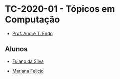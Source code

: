 # TC-2020-01 - Tópicos em Computação

- [Prof. André T. Endo](https://github.com/andreendo)

## Alunos

- [Fulano da Silva](https://github.com/fulanodasilva)


- [Mariana Felicio](https://github.com/MariFelicio)